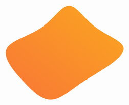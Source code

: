 <!--?xml version="1.0" standalone="no"?-->              <svg id="sw-js-blob-svg" viewBox="0 0 100 100" xmlns="http://www.w3.org/2000/svg" version="1.1">                    <defs>                         <linearGradient id="sw-gradient" x1="0" x2="1" y1="1" y2="0">                            <stop id="stop1" stop-color="rgba(248, 117, 55, 1)" offset="0%"></stop>                            <stop id="stop2" stop-color="rgba(251, 168, 31, 1)" offset="100%"></stop>                        </linearGradient>                    </defs>                <path fill="url(#sw-gradient)" d="M16.6,-19.3C23.8,-13.8,33.6,-10.7,34.1,-6.2C34.7,-1.7,26.1,4.2,19.8,8.1C13.6,12.1,9.7,14.1,4.9,17.6C0.1,21,-5.6,26,-11.2,26C-16.7,26,-22.2,21,-28.2,14.4C-34.3,7.9,-40.9,-0.3,-38.5,-5.6C-36.1,-10.9,-24.8,-13.5,-16.9,-18.9C-9,-24.3,-4.5,-32.5,0.1,-32.6C4.7,-32.8,9.4,-24.8,16.6,-19.3Z" width="100%" height="100%" transform="translate(50 50)" stroke-width="0" style="transition: all 0.3s ease 0s;"></path>              </svg>
